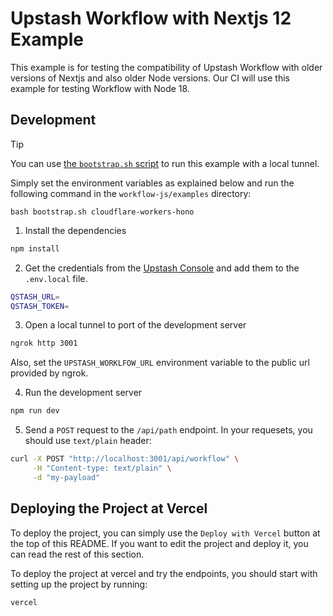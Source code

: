 # Upstash Workflow with Nextjs 12 Example

This example is for testing the compatibility of Upstash Workflow with older versions of Nextjs and also older Node versions. Our CI will use this example for testing Workflow with Node 18.

## Development

> [!TIP]
> You can use [the `bootstrap.sh` script](https://github.com/upstash/workflow-js/tree/main/examples) to run this example with a local tunnel.
>
> Simply set the environment variables as explained below and run the following command in the `workflow-js/examples` directory:
>
> ```
> bash bootstrap.sh cloudflare-workers-hono
> ```

1. Install the dependencies

```bash
npm install
```

2. Get the credentials from the [Upstash Console](https://console.upstash.com/qstash) and add them to the `.env.local` file.

```bash
QSTASH_URL=
QSTASH_TOKEN=
```

3. Open a local tunnel to port of the development server

```bash
ngrok http 3001
```

Also, set the `UPSTASH_WORKLFOW_URL` environment variable to the public url provided by ngrok.

4. Run the development server

```bash
npm run dev
```

5. Send a `POST` request to the `/api/path` endpoint. In your requesets, you should use `text/plain` header:

```bash
curl -X POST "http://localhost:3001/api/workflow" \
     -H "Content-type: text/plain" \
     -d "my-payload"
```

## Deploying the Project at Vercel

To deploy the project, you can simply use the `Deploy with Vercel` button at the top of this README. If you want to edit the project and deploy it, you can read the rest of this section.

To deploy the project at vercel and try the endpoints, you should start with setting up the project by running:

```
vercel
```